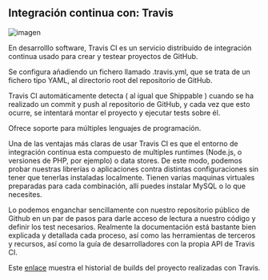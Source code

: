 ## Integración continua con: Travis ##

![imagen](https://travis-ci.com/img/travis-mascot-200px.png)

En desarrolllo software, Travis CI es un servicio distribuido de integración continua usado para crear y testear proyectos de GitHub.

Se configura añadiendo un fichero llamado .travis.yml, que se trata de un fichero tipo YAML, al directorio root del repositorio de GitHub.

Travis CI automáticamente detecta ( al igual que Shippable ) cuando se ha realizado un commit y push al repositorio de GitHub, y cada vez que esto ocurre, se intentará montar el proyecto y ejecutar tests sobre él.

Ofrece soporte para múltiples lenguajes de programación.

Una de las ventajas más claras de usar Travis CI es que el entorno de integración continua esta compuesto de multiples runtimes (Node.js, o versiones de PHP, por ejemplo) o data stores. De este modo, podemos probar nuestras librerías o aplicaciones contra distintas configuraciones sin tener que tenerlas instaladas localmente. Tienen varias maquinas virtuales preparadas para cada combinación, allí puedes instalar MySQL o lo que necesites.

Lo podemos enganchar sencillamente con nuestro repositorio público de Github en un par de pasos para darle acceso de lectura a nuestro código y definir los test necesarios. Realmente la documentación está bastante bien explicada y detallada cada proceso, así como las herramientas de terceros y recursos, así como la guía de desarrolladores con la propia API de Travis CI.

Este [enlace](https://travis-ci.org/julioxus/iv-aerospace/builds) muestra el historial de builds del proyecto realizadas con Travis.